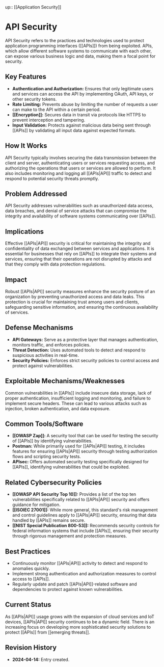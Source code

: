 up:: [[Application Security]]
# API Security

API Security refers to the practices and technologies used to protect application programming interfaces ([[APIs]]) from being exploited. APIs, which allow different software systems to communicate with each other, can expose various business logic and data, making them a focal point for security.

## Key Features

- **Authentication and Authorization:** Ensures that only legitimate users and services can access the API by implementing OAuth, API keys, or other security tokens.
- **Rate Limiting:** Prevents abuse by limiting the number of requests a user can make to the API within a certain period.
- **[[Encryption]]:** Secures data in transit via protocols like HTTPS to prevent interception and tampering.
- **Input Validation:** Protects against malicious data being sent through [[APIs]] by validating all input data against expected formats.

## How It Works

API Security typically involves securing the data transmission between the client and server, authenticating users or services requesting access, and authorizing the operations that users or services are allowed to perform. It also includes monitoring and logging all [[APIs|API]] traffic to detect and respond to potential security threats promptly.

## Problem Addressed

API Security addresses vulnerabilities such as unauthorized data access, data breaches, and denial of service attacks that can compromise the integrity and availability of software systems communicating over [[APIs]].

## Implications

Effective [[APIs|API]] security is critical for maintaining the integrity and confidentiality of data exchanged between services and applications. It is essential for businesses that rely on [[APIs]] to integrate their systems and services, ensuring that their operations are not disrupted by attacks and that they comply with data protection regulations.

## Impact

Robust [[APIs|API]] security measures enhance the security posture of an organization by preventing unauthorized access and data leaks. This protection is crucial for maintaining trust among users and clients, safeguarding sensitive information, and ensuring the continuous availability of services.

## Defense Mechanisms

- **API Gateways:** Serve as a protective layer that manages authentication, monitors traffic, and enforces policies.
- **Threat Detection:** Uses automated tools to detect and respond to suspicious activities in real-time.
- **Security Policies:** Enforces strict security policies to control access and protect against vulnerabilities.

## Exploitable Mechanisms/Weaknesses

Common vulnerabilities in [[APIs]] include insecure data storage, lack of proper authentication, insufficient logging and monitoring, and failure to implement secure headers. These can lead to various attacks such as injection, broken authentication, and data exposure.

## Common Tools/Software

- **[[OWASP Zap]]:** A security tool that can be used for testing the security of [[APIs]] by identifying vulnerabilities.
- **Postman:** While primarily used for [[APIs|API]] testing, it includes features for ensuring [[APIs|API]] security through testing authorization flows and scripting security tests.
- **APIsec:** Offers automated security testing specifically designed for [[APIs]], identifying vulnerabilities that could be exploited.

## Related Cybersecurity Policies

- **[[OWASP API Security Top 10]]:** Provides a list of the top ten vulnerabilities specifically related to [[APIs|API]] security and offers guidance for mitigation.
- **[[ISOIEC 27001]]:** While more general, this standard's risk management and control guidelines apply to [[APIs|API]] security, ensuring that data handled by [[APIs]] remains secure.
- **[[NIST Special Publication 800-53]]:** Recommends security controls for federal information systems that include [[APIs]], ensuring their security through rigorous management and protection measures.

## Best Practices

- Continuously monitor [[APIs|API]] activity to detect and respond to anomalies quickly.
- Implement strong authentication and authorization measures to control access to [[APIs]].
- Regularly update and patch [[APIs|API]]-related software and dependencies to protect against known vulnerabilities.

## Current Status

As [[APIs|API]] usage grows with the expansion of cloud services and IoT devices, [[APIs|API]] security continues to be a dynamic field. There is an increasing focus on developing more sophisticated security solutions to protect [[APIs]] from [[emerging threats]].

## Revision History

- **2024-04-14:** Entry created.